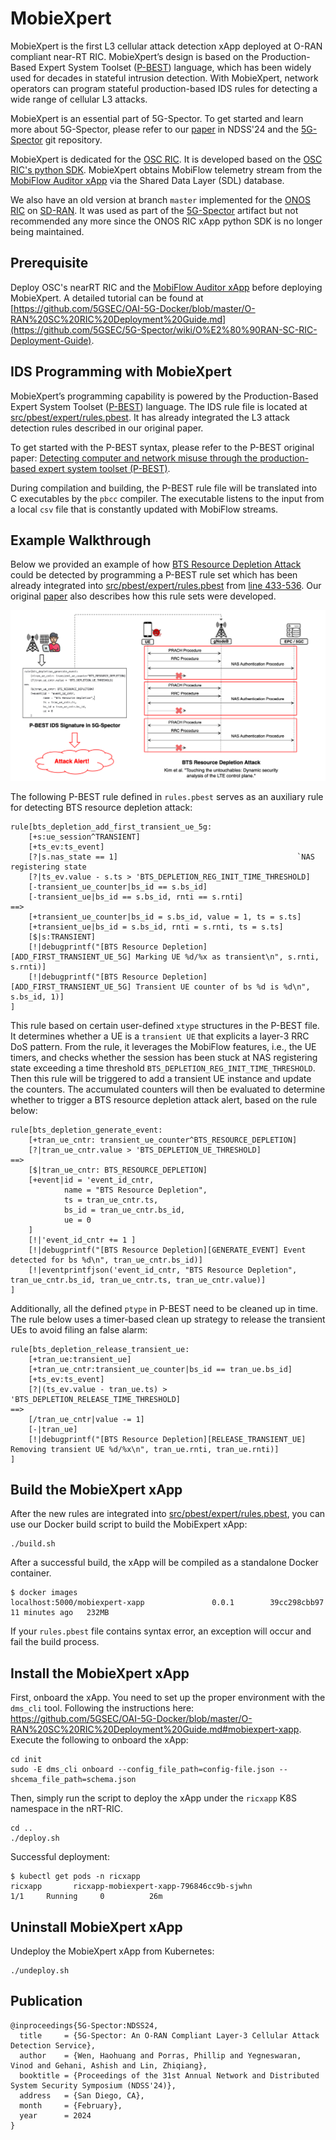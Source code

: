 <!--
SPDX-FileCopyrightText: Copyright 2004-present Facebook. All Rights Reserved.
SPDX-FileCopyrightText: 2019-present Open Networking Foundation <info@opennetworking.org>

SPDX-License-Identifier: Apache-2.0
-->

# MobieXpert

MobieXpert is the first L3 cellular attack detection xApp deployed at O-RAN compliant near-RT RIC. 
MobieXpert’s design is based on the Production-Based Expert System Toolset ([P-BEST](https://ieeexplore.ieee.org/document/766911)) language, 
which has been widely used for decades in stateful intrusion detection. 
With MobieXpert, network operators can program stateful production-based IDS rules for detecting a wide range of cellular L3 attacks.

MobieXpert is an essential part of 5G-Spector. To get started and learn more about 5G-Spector, please refer to our 
[paper](https://web.cse.ohio-state.edu/~wen.423/papers/5G-Spector-NDSS24.pdf) in NDSS'24
and the [5G-Spector](https://github.com/5GSEC/5G-Spector) git repository.

MobieXpert is dedicated for the [OSC RIC](https://wiki.o-ran-sc.org/display/ORAN).
It is developed based on the [OSC RIC's python SDK](https://github.com/o-ran-sc/ric-plt-xapp-frame-py).
MobieXpert obtains MobiFlow telemetry stream from the [MobiFlow Auditor xApp](https://github.com/5GSEC/MobiFlow-Auditor) via the Shared Data Layer (SDL) database.

We also have an old version at branch `master` implemented for the [ONOS RIC](https://docs.onosproject.org/v0.6.0/onos-cli/docs/cli/onos_ric/) on [SD-RAN](https://docs.sd-ran.org/master/index.html). It was used as part of the [5G-Spector](https://github.com/5GSEC/5G-Spector) artifact but not recommended any more since the ONOS RIC xApp python SDK is no longer being maintained.


## Prerequisite

Deploy OSC's nearRT RIC and the [MobiFlow Auditor xApp](https://github.com/5GSEC/MobiFlow-Auditor) before deploying MobieXpert. A detailed tutorial can be found at [https://github.com/5GSEC/OAI-5G-Docker/blob/master/O-RAN%20SC%20RIC%20Deployment%20Guide.md](https://github.com/5GSEC/5G-Spector/wiki/O%E2%80%90RAN-SC-RIC-Deployment-Guide).

## IDS Programming with MobieXpert

MobieXpert’s programming capability is powered by the Production-Based Expert System Toolset ([P-BEST](https://ieeexplore.ieee.org/document/766911)) language.
The IDS rule file is located at [src/pbest/expert/rules.pbest](./src/pbest/expert/rules.pbest). It has already integrated the L3 attack detection rules described in our original paper.

To get started with the P-BEST syntax, please refer to the P-BEST original paper: [Detecting computer and network misuse through the production-based expert system toolset (P-BEST)](https://ieeexplore.ieee.org/document/766911).

During compilation and building, the P-BEST rule file will be translated into C executables by the `pbcc` compiler. The executable listens to the input from a local `csv` file that is constantly updated with MobiFlow streams.


## Example Walkthrough

Below we provided an example of how [BTS Resource Depletion Attack](https://ieeexplore.ieee.org/document/8835363) could be detected by programming a P-BEST rule set which has been already integrated into [src/pbest/expert/rules.pbest](./src/pbest/expert/rules.pbest) from [line 433-536](./src/pbest/expert/rules.pbest#L433).
Our original [paper](https://web.cse.ohio-state.edu/~wen.423/papers/5G-Spector-NDSS24.pdf) also describes how this rule sets were developed.

![alt text](./figure.png)

The following P-BEST rule defined in `rules.pbest`  serves as an auxiliary rule for detecting BTS resource depletion attack:

```
rule[bts_depletion_add_first_transient_ue_5g:
    [+s:ue_session^TRANSIENT]
    [+ts_ev:ts_event]
    [?|s.nas_state == 1]                                        `NAS registering state
    [?|ts_ev.value - s.ts > 'BTS_DEPLETION_REG_INIT_TIME_THRESHOLD]
    [-transient_ue_counter|bs_id == s.bs_id]
    [-transient_ue|bs_id == s.bs_id, rnti == s.rnti]
==>
    [+transient_ue_counter|bs_id = s.bs_id, value = 1, ts = s.ts]
    [+transient_ue|bs_id = s.bs_id, rnti = s.rnti, ts = s.ts]
    [$|s:TRANSIENT]
    [!|debugprintf("[BTS Resource Depletion][ADD_FIRST_TRANSIENT_UE_5G] Marking UE %d/%x as transient\n", s.rnti, s.rnti)]
    [!|debugprintf("[BTS Resource Depletion][ADD_FIRST_TRANSIENT_UE_5G] Transient UE counter of bs %d is %d\n", s.bs_id, 1)]
]
```

This rule based on certain user-defined `xtype` structures in the P-BEST file. It determines whether a UE is a `transient UE` that explicits a layer-3 RRC DoS pattern.
From the rule, it leverages the MobiFlow features, i.e., the UE timers, and checks whether the session has been stuck at NAS registering state exceeding a time threshold `BTS_DEPLETION_REG_INIT_TIME_THRESHOLD`.
Then this rule will be triggered to add a transient UE instance and update the counters. The accumulated counters will then be evaluated to determine whether to trigger a BTS resource depletion attack alert, based on the rule below:

```
rule[bts_depletion_generate_event:
    [+tran_ue_cntr: transient_ue_counter^BTS_RESOURCE_DEPLETION]
    [?|tran_ue_cntr.value > 'BTS_DEPLETION_UE_THRESHOLD]
==>
    [$|tran_ue_cntr: BTS_RESOURCE_DEPLETION]
    [+event|id = 'event_id_cntr,
	        name = "BTS Resource Depletion",
            ts = tran_ue_cntr.ts,
            bs_id = tran_ue_cntr.bs_id,
            ue = 0
    ]
    [!|'event_id_cntr += 1 ]
    [!|debugprintf("[BTS Resource Depletion][GENERATE_EVENT] Event detected for bs %d\n", tran_ue_cntr.bs_id)]
    [!|eventprintfjson('event_id_cntr, "BTS Resource Depletion", tran_ue_cntr.bs_id, tran_ue_cntr.ts, tran_ue_cntr.value)]
]
```

Additionally, all the defined `ptype` in P-BEST need to be cleaned up in time. The rule below uses a timer-based clean up strategy to release the transient UEs to avoid filing an false alarm:

```
rule[bts_depletion_release_transient_ue:
    [+tran_ue:transient_ue]
    [+tran_ue_cntr:transient_ue_counter|bs_id == tran_ue.bs_id]
    [+ts_ev:ts_event]
    [?|(ts_ev.value - tran_ue.ts) > 'BTS_DEPLETION_RELEASE_TIME_THRESHOLD]
==>
    [/tran_ue_cntr|value -= 1]
    [-|tran_ue]
    [!|debugprintf("[BTS Resource Depletion][RELEASE_TRANSIENT_UE] Removing transient UE %d/%x\n", tran_ue.rnti, tran_ue.rnti)]
]
```

## Build the MobieXpert xApp

After the new rules are integrated into [src/pbest/expert/rules.pbest](./src/pbest/expert/rules.pbest), you can use our Docker build script to build the MobiExpert xApp: 

```
./build.sh
```

After a successful build, the xApp will be compiled as a standalone Docker container.

```
$ docker images
localhost:5000/mobiexpert-xapp               0.0.1        39cc298cbb97   11 minutes ago   232MB
```

If your `rules.pbest` file contains syntax error, an exception will occur and fail the build process.

## Install the MobieXpert xApp

First, onboard the xApp. You need to set up the proper environment with the `dms_cli` tool. Following the instructions here: https://github.com/5GSEC/OAI-5G-Docker/blob/master/O-RAN%20SC%20RIC%20Deployment%20Guide.md#mobiexpert-xapp. Execute the following to onboard the xApp:

```
cd init
sudo -E dms_cli onboard --config_file_path=config-file.json --shcema_file_path=schema.json
```

Then, simply run the script to deploy the xApp under the `ricxapp` K8S namespace in the nRT-RIC.

```
cd ..
./deploy.sh
```

Successful deployment:

```
$ kubectl get pods -n ricxapp
ricxapp       ricxapp-mobiexpert-xapp-796846cc9b-sjwhn                     1/1     Running     0          26m
```

## Uninstall MobieXpert xApp

Undeploy the MobieXpert xApp from Kubernetes:

```
./undeploy.sh
```


## Publication

```
@inproceedings{5G-Spector:NDSS24,
  title     = {5G-Spector: An O-RAN Compliant Layer-3 Cellular Attack Detection Service},
  author    = {Wen, Haohuang and Porras, Phillip and Yegneswaran, Vinod and Gehani, Ashish and Lin, Zhiqiang},
  booktitle = {Proceedings of the 31st Annual Network and Distributed System Security Symposium (NDSS'24)},
  address   = {San Diego, CA},
  month     = {February},
  year      = 2024
}
```
